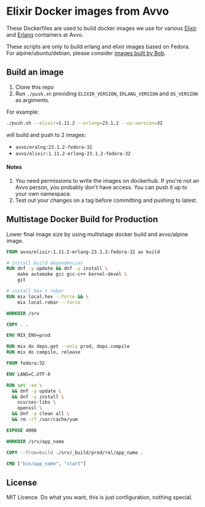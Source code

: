 # Elixir Docker images from Avvo

These Dockerfiles are used to build docker images we use for various
[Elixir](https://hub.docker.com/r/avvo/elixir/tags/) and
[Erlang](https://hub.docker.com/r/avvo/erlang/tags/) containers at Avvo.

These scripts are only to build erlang and elixir images based on Fedora.
For alpine/ubuntu/debian, please consider [images built by Bob](https://github.com/hexpm/bob#docker-images).

## Build an image

1. Clone this repo
2. Run `./push.sh` providing `ELIXIR_VERSION`, `ERLANG_VERSION` and `OS_VERSION` as argiments.

For example:
```bash
./push.sh --elixir=1.11.2 --erlang=23.1.2 --os-version=32
```
will build and push to 2 images:
 - `avvo/eralng:23.1.2-fedora-32`
 - `avvo/elixir:1.11.2-erlang-23.1.2-fedora-32`

#### Notes

1. You need permissions to write the images on dockerhub. If you're not an Avvo
   person, you probably don't have access. You can push it up to your own
   namespace.
2. Test out your changes on a tag before committing and pushing to latest.

## Multistage Docker Build for Production

Lower final image size by using multistage docker build and avvo/alpine image.

```Dockerfile
FROM avvo/elixir:1.11.2-erlang-23.1.2-fedora-32 as build

# install build dependencies
RUN dnf -y update && dnf -y install \
    make automake gcc gcc-c++ kernel-devel \
    git

# install hex + rebar
RUN mix local.hex --force && \
    mix local.rebar --force

WORKDIR /srv

COPY . .

ENV MIX_ENV=prod

RUN mix do deps.get --only prod, deps.compile
RUN mix do compile, release

FROM fedora:32

ENV LANG=C.UTF-8

RUN set -xe \
  && dnf -y update \
  && dnf -y install \
    ncurses-libs \
    openssl \
  && dnf -y clean all \
  && rm -rf /var/cache/yum

EXPOSE 4000

WORKDIR /srv/app_name

COPY --from=build ./srv/_build/prod/rel/app_name .

CMD ["bin/app_name", "start"]
```

## License

MIT Licence. Do what you want, this is just configuration, nothing special.
